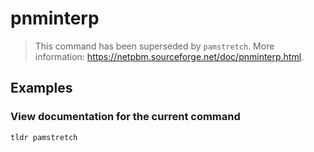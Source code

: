 # pnminterp

> This command has been superseded by `pamstretch`. More information: <https://netpbm.sourceforge.net/doc/pnminterp.html>.

## Examples

### View documentation for the current command

```bash
tldr pamstretch
```
